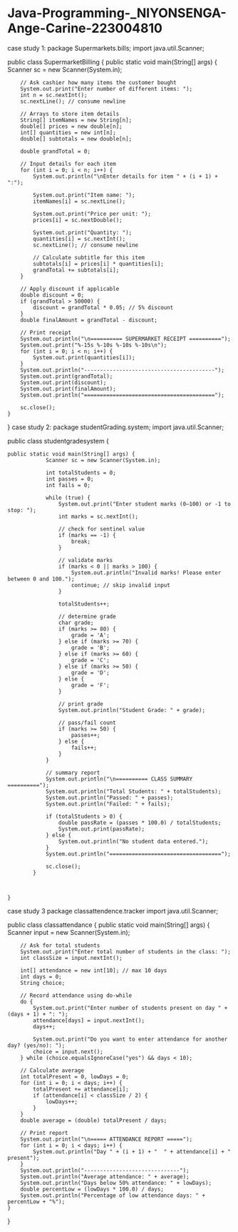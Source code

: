 # Java-Programming-_NIYONSENGA-Ange-Carine-223004810
case study 1:
package Supermarkets.bills;
import java.util.Scanner;

public class SupermarketBilling {
    public static void main(String[] args) {
        Scanner sc = new Scanner(System.in);

        // Ask cashier how many items the customer bought
        System.out.print("Enter number of different items: ");
        int n = sc.nextInt();
        sc.nextLine(); // consume newline

        // Arrays to store item details
        String[] itemNames = new String[n];
        double[] prices = new double[n];
        int[] quantities = new int[n];
        double[] subtotals = new double[n];

        double grandTotal = 0;

        // Input details for each item
        for (int i = 0; i < n; i++) {
            System.out.println("\nEnter details for item " + (i + 1) + ":");

            System.out.print("Item name: ");
            itemNames[i] = sc.nextLine();

            System.out.print("Price per unit: ");
            prices[i] = sc.nextDouble();

            System.out.print("Quantity: ");
            quantities[i] = sc.nextInt();
            sc.nextLine(); // consume newline

            // Calculate subtitle for this item
            subtotals[i] = prices[i] * quantities[i];
            grandTotal += subtotals[i];
        }

        // Apply discount if applicable
        double discount = 0;
        if (grandTotal > 50000) {
            discount = grandTotal * 0.05; // 5% discount
        }
        double finalAmount = grandTotal - discount;

        // Print receipt
        System.out.println("\n========== SUPERMARKET RECEIPT ==========");
        System.out.print("%-15s %-10s %-10s %-10s\n");
        for (int i = 0; i < n; i++) {
            System.out.print(quantities[i]);
        }
        System.out.println("-----------------------------------------");
        System.out.print(grandTotal);
        System.out.print(discount);
        System.out.print(finalAmount);
        System.out.println("=========================================");

        sc.close();
    }
}
case study 2:
package studentGrading.system;
import java.util.Scanner;

public class studentgradesystem {

	
	public static void main(String[] args) {
		        Scanner sc = new Scanner(System.in);

		        int totalStudents = 0;
		        int passes = 0;
		        int fails = 0;

		        while (true) {
		            System.out.print("Enter student marks (0–100) or -1 to stop: ");
		            int marks = sc.nextInt();

		            // check for sentinel value
		            if (marks == -1) {
		                break;
		            }

		            // validate marks
		            if (marks < 0 || marks > 100) {
		                System.out.println("Invalid marks! Please enter between 0 and 100.");
		                continue; // skip invalid input
		            }

		            totalStudents++;

		            // determine grade
		            char grade;
		            if (marks >= 80) {
		                grade = 'A';
		            } else if (marks >= 70) {
		                grade = 'B';
		            } else if (marks >= 60) {
		                grade = 'C';
		            } else if (marks >= 50) {
		                grade = 'D';
		            } else {
		                grade = 'F';
		            }

		            // print grade
		            System.out.println("Student Grade: " + grade);

		            // pass/fail count
		            if (marks >= 50) {
		                passes++;
		            } else {
		                fails++;
		            }
		        }

		        // summary report
		        System.out.println("\n========== CLASS SUMMARY ==========");
		        System.out.println("Total Students: " + totalStudents);
		        System.out.println("Passed: " + passes);
		        System.out.println("Failed: " + fails);

		        if (totalStudents > 0) {
		            double passRate = (passes * 100.0) / totalStudents;
		            System.out.print(passRate);
		        } else {
		            System.out.println("No student data entered.");
		        }
		        System.out.println("===================================");

		        sc.close();
		    }
		


	}

case study 3
package classattendence.tracker
import java.util.Scanner;

public class classattendance {
    public static void main(String[] args) {
        Scanner input = new Scanner(System.in);

        // Ask for total students
        System.out.print("Enter total number of students in the class: ");
        int classSize = input.nextInt();

        int[] attendance = new int[10]; // max 10 days
        int days = 0;
        String choice;

        // Record attendance using do-while
        do {
            System.out.print("Enter number of students present on day " + (days + 1) + ": ");
            attendance[days] = input.nextInt();
            days++;

            System.out.print("Do you want to enter attendance for another day? (yes/no): ");
            choice = input.next();
        } while (choice.equalsIgnoreCase("yes") && days < 10);

        // Calculate average
        int totalPresent = 0, lowDays = 0;
        for (int i = 0; i < days; i++) {
            totalPresent += attendance[i];
            if (attendance[i] < classSize / 2) {
                lowDays++;
            }
        }
        double average = (double) totalPresent / days;

        // Print report
        System.out.println("\n===== ATTENDANCE REPORT =====");
        for (int i = 0; i < days; i++) {
            System.out.println("Day " + (i + 1) + "  " + attendance[i] + " present");
        }
        System.out.println("------------------------------");
        System.out.println("Average attendance: " + average);
        System.out.println("Days below 50% attendance: " + lowDays);
        double percentLow = (lowDays * 100.0) / days;
        System.out.println("Percentage of low attendance days: " + percentLow + "%");
    }
}
